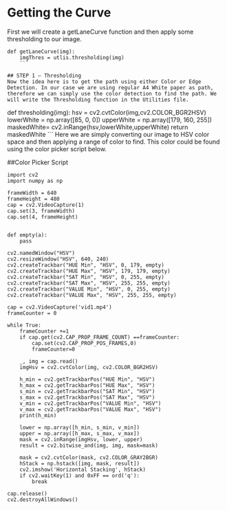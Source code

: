 # Getting the Curve
First we will create a getLaneCurve function and then apply some thresholding to our image.

```
def getLaneCurve(img):
    imgThres = utlis.thresholding(img)
    ```
    
## STEP 1 – Thresholding
Now the idea here is to get the path using either Color or Edge Detection. In our case we are using regular A4 White paper as path, therefore we can simply use the color detection to find the path. We will write the Thresholding function in the Utilities file.
```
def thresholding(img):
    hsv = cv2.cvtColor(img,cv2.COLOR_BGR2HSV)
    lowerWhite = np.array([85, 0, 0])
    upperWhite = np.array([179, 160, 255])
    maskedWhite= cv2.inRange(hsv,lowerWhite,upperWhite)
    return maskedWhite
    ```
Here we are simply converting our image to HSV color space and then applying a range of color to find. This color could be found using the color picker script below.

##Color Picker Script
```
import cv2
import numpy as np
 
frameWidth = 640
frameHeight = 480
cap = cv2.VideoCapture(1)
cap.set(3, frameWidth)
cap.set(4, frameHeight)
 
 
def empty(a):
    pass
 
cv2.namedWindow("HSV")
cv2.resizeWindow("HSV", 640, 240)
cv2.createTrackbar("HUE Min", "HSV", 0, 179, empty)
cv2.createTrackbar("HUE Max", "HSV", 179, 179, empty)
cv2.createTrackbar("SAT Min", "HSV", 0, 255, empty)
cv2.createTrackbar("SAT Max", "HSV", 255, 255, empty)
cv2.createTrackbar("VALUE Min", "HSV", 0, 255, empty)
cv2.createTrackbar("VALUE Max", "HSV", 255, 255, empty)
 
cap = cv2.VideoCapture('vid1.mp4')
frameCounter = 0
 
while True:
    frameCounter +=1
    if cap.get(cv2.CAP_PROP_FRAME_COUNT) ==frameCounter:
        cap.set(cv2.CAP_PROP_POS_FRAMES,0)
        frameCounter=0
 
    _, img = cap.read()
    imgHsv = cv2.cvtColor(img, cv2.COLOR_BGR2HSV)
 
    h_min = cv2.getTrackbarPos("HUE Min", "HSV")
    h_max = cv2.getTrackbarPos("HUE Max", "HSV")
    s_min = cv2.getTrackbarPos("SAT Min", "HSV")
    s_max = cv2.getTrackbarPos("SAT Max", "HSV")
    v_min = cv2.getTrackbarPos("VALUE Min", "HSV")
    v_max = cv2.getTrackbarPos("VALUE Max", "HSV")
    print(h_min)
 
    lower = np.array([h_min, s_min, v_min])
    upper = np.array([h_max, s_max, v_max])
    mask = cv2.inRange(imgHsv, lower, upper)
    result = cv2.bitwise_and(img, img, mask=mask)
 
    mask = cv2.cvtColor(mask, cv2.COLOR_GRAY2BGR)
    hStack = np.hstack([img, mask, result])
    cv2.imshow('Horizontal Stacking', hStack)
    if cv2.waitKey(1) and 0xFF == ord('q'):
        break
 
cap.release()
cv2.destroyAllWindows()
```
